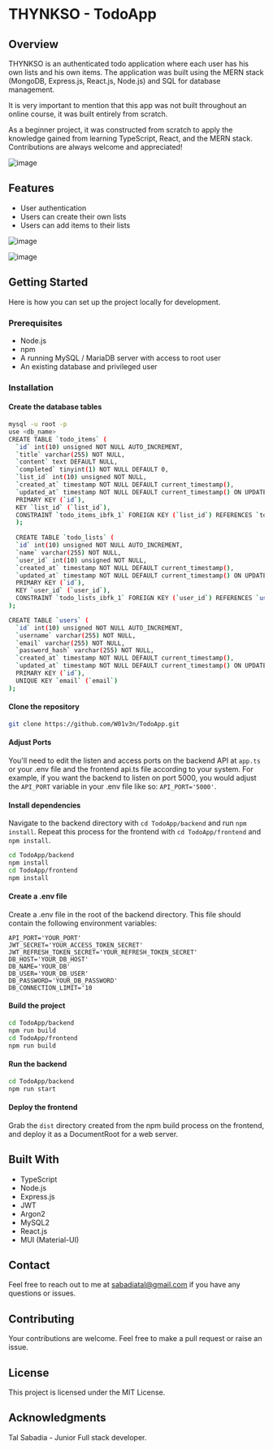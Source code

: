 # THYNKSO - TodoApp

## Overview
THYNKSO is an authenticated todo application where each user has his own lists and his own items. The application was built using the MERN stack (MongoDB, Express.js, React.js, Node.js) and SQL for database management.

It is very important to mention that this app was not built throughout an online course, it was built entirely from scratch.

As a beginner project, it was constructed from scratch to apply the knowledge gained from learning TypeScript, React, and the MERN stack. Contributions are always welcome and appreciated!

![image](https://github.com/W01v3n/TodoApp/assets/69687310/49fb8369-fbcc-4db4-bfa4-b4a4e0f637b3)

## Features
- User authentication
- Users can create their own lists
- Users can add items to their lists

![image](https://github.com/W01v3n/TodoApp/assets/69687310/b441da56-6aaa-4e6e-b9a8-8d96b76192da)

![image](https://github.com/W01v3n/TodoApp/assets/69687310/e53a083e-d21e-4571-87cd-45e1cfcf910d)


## Getting Started
Here is how you can set up the project locally for development.

### Prerequisites
- Node.js
- npm
- A running MySQL / MariaDB server with access to root user
- An existing database and privileged user

### Installation

#### Create the database tables
```bash
mysql -u root -p
use <db_name>
CREATE TABLE `todo_items` (
  `id` int(10) unsigned NOT NULL AUTO_INCREMENT,
  `title` varchar(255) NOT NULL,
  `content` text DEFAULT NULL,
  `completed` tinyint(1) NOT NULL DEFAULT 0,
  `list_id` int(10) unsigned NOT NULL,
  `created_at` timestamp NOT NULL DEFAULT current_timestamp(),
  `updated_at` timestamp NOT NULL DEFAULT current_timestamp() ON UPDATE current_timestamp(),
  PRIMARY KEY (`id`),
  KEY `list_id` (`list_id`),
  CONSTRAINT `todo_items_ibfk_1` FOREIGN KEY (`list_id`) REFERENCES `todo_lists` (`id`) ON DELETE CASCADE
  );
  
  CREATE TABLE `todo_lists` (
  `id` int(10) unsigned NOT NULL AUTO_INCREMENT,
  `name` varchar(255) NOT NULL,
  `user_id` int(10) unsigned NOT NULL,
  `created_at` timestamp NOT NULL DEFAULT current_timestamp(),
  `updated_at` timestamp NOT NULL DEFAULT current_timestamp() ON UPDATE current_timestamp(),
  PRIMARY KEY (`id`),
  KEY `user_id` (`user_id`),
  CONSTRAINT `todo_lists_ibfk_1` FOREIGN KEY (`user_id`) REFERENCES `users` (`id`) ON DELETE CASCADE
);

CREATE TABLE `users` (
  `id` int(10) unsigned NOT NULL AUTO_INCREMENT,
  `username` varchar(255) NOT NULL,
  `email` varchar(255) NOT NULL,
  `password_hash` varchar(255) NOT NULL,
  `created_at` timestamp NOT NULL DEFAULT current_timestamp(),
  `updated_at` timestamp NOT NULL DEFAULT current_timestamp() ON UPDATE current_timestamp(),
  PRIMARY KEY (`id`),
  UNIQUE KEY `email` (`email`)
);
```

#### Clone the repository
```bash
git clone https://github.com/W01v3n/TodoApp.git
```
#### Adjust Ports
You'll need to edit the listen and access ports on the backend API at `app.ts` or your .env file and the frontend api.ts file according to your system. For example, if you want the backend to listen on port 5000, you would adjust the `API_PORT` variable in your .env file like so: `API_PORT='5000'`.

#### Install dependencies
Navigate to the backend directory with `cd TodoApp/backend` and run `npm install`. Repeat this process for the frontend with `cd TodoApp/frontend` and `npm install`.
```bash
cd TodoApp/backend
npm install
cd TodoApp/frontend
npm install
```
#### Create a .env file
Create a .env file in the root of the backend directory. This file should contain the following environment variables:
```env
API_PORT='YOUR_PORT'
JWT_SECRET='YOUR_ACCESS_TOKEN_SECRET'
JWT_REFRESH_TOKEN_SECRET='YOUR_REFRESH_TOKEN_SECRET'
DB_HOST='YOUR_DB_HOST'
DB_NAME='YOUR_DB'
DB_USER='YOUR_DB_USER'
DB_PASSWORD='YOUR_DB_PASSWORD'
DB_CONNECTION_LIMIT='10
```

#### Build the project
```bash
cd TodoApp/backend
npm run build
cd TodoApp/frontend
npm run build
```

#### Run the backend
```bash
cd TodoApp/backend
npm run start
```

#### Deploy the frontend
Grab the `dist` directory created from the npm build process on the frontend, and deploy it as a DocumentRoot for a web server.

## Built With
- TypeScript
- Node.js
- Express.js
- JWT
- Argon2
- MySQL2
- React.js
- MUI (Material-UI)

## Contact
Feel free to reach out to me at sabadiatal@gmail.com if you have any questions or issues.

## Contributing
Your contributions are welcome. Feel free to make a pull request or raise an issue.

## License
This project is licensed under the MIT License.

## Acknowledgments
Tal Sabadia - Junior Full stack developer.
